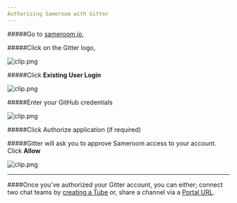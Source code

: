 ```yaml
---
Authorizing Sameroom with Gitter
---
```


#####Go to <a href="https://sameroom.io" target="_blank">sameroom.io</a>,

#####Click on the Gitter logo,

![clip.png](https://in.kato.im/c76bb40f2a2e9a68eaa13a3ae2c8d8e4627c565c77aca6158f001f5492ec7724/Sameroom-Select-Platform-_0005_Gitter.png)

#####Click **Existing User Login**

![clip.png](https://in.kato.im/7e86a1bddf01d59bfef74bed687d27c4ccf56b6d5f767628f43b81c1ba77dcd/Sameroom%20Gitter%20Existing%20User.png)

#####Enter your GitHub credentials

![clip.png](https://in.kato.im/a66d9613852faf2941fb3c79207e40707c4b900df32a89ae1a3da9a0371ce04a/Sameroom%20Gitter%20Login.png)

#####Click Authorize application (if required)

#####Gitter will ask you to approve Sameroom access to your account. Click **Allow**

![clip.png](https://in.kato.im/aa9251d847726e07de93f0ac3c6b92b46e74632d71e52f6b6658e7f389410e3/Sameroom%20Gitter%20Allow%20Access.png)

---
####Once you've authorized your Gitter account, you can either; connect two chat teams by [creating a Tube](/getting-started/en/tubes-portals/tubes) or, share a channel via a [Portal URL](/getting-started/en/tubes-portals/portals).
